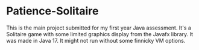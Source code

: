 # Patience-Solitaire
This is the main project submitted for my first year Java assessment. It's a Solitaire game with some limited graphics display from the Javafx library.
It was made in Java 17. It might not run without some finnicky VM options.

